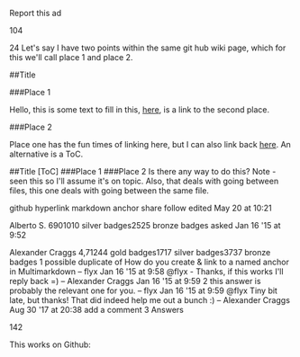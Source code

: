 

Report this ad

104


24
Let's say I have two points within the same git hub wiki page, which for this we'll call place 1 and place 2.

##Title

###Place 1

Hello, this is some text to fill in this, [here](place2), is a link to the second place.

###Place 2

Place one has the fun times of linking here, but I can also link back [here](place1).
An alternative is a ToC.

##Title
[ToC]
###Place 1
###Place 2
Is there any way to do this? Note - seen this so I'll assume it's on topic. Also, that deals with going between files, this one deals with going between the same file.

github
hyperlink
markdown
anchor
share  follow 
edited May 20 at 10:21

Alberto S.
6901010 silver badges2525 bronze badges
asked Jan 16 '15 at 9:52

Alexander Craggs
4,71244 gold badges1717 silver badges3737 bronze badges
1
possible duplicate of How do you create & link to a named anchor in Multimarkdown – flyx Jan 16 '15 at 9:58
@flyx - Thanks, if this works I'll reply back =) – Alexander Craggs Jan 16 '15 at 9:59
2
this answer is probably the relevant one for you. – flyx Jan 16 '15 at 9:59
@flyx Tiny bit late, but thanks! That did indeed help me out a bunch :) – Alexander Craggs Aug 30 '17 at 20:38
add a comment
3 Answers

142

This works on Github:

